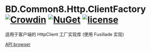 # BD.Common8.Http.ClientFactory [![Crowdin](https://badges.crowdin.net/bdcommon8/localized.svg)](https://crowdin.com/project/bdcommon8) [![NuGet](https://img.shields.io/nuget/v/BD.Common8.Http.ClientFactory.svg)](https://www.nuget.org/packages/BD.Common8.Http.ClientFactory) [![license](https://img.shields.io/badge/license-MIT%20License-yellow.svg)](https://github.com/BeyondDimension/Common/blob/dev8/LICENSE)
适用于客户端的 HttpClient 工厂实现库 (使用 Fusillade 实现)

[API browser](https://beyonddimension.github.io/Common/api/index.html)